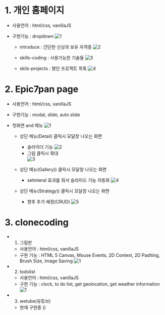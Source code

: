 # 1. 개인 홈페이지

- 사용언어 : html/css, vanillaJS
- 구현기능 : dropdown
  ![1](https://user-images.githubusercontent.com/73215507/119751455-2e0fd380-bed6-11eb-90d3-21874516d713.jpg)

  - introduce : 간단한 신상과 보유 자격증
    ![2](https://user-images.githubusercontent.com/73215507/119751457-2f410080-bed6-11eb-9c77-b373746a4d83.jpg)

  - skills-coding : 사용가능한 기술들
    ![3](https://user-images.githubusercontent.com/73215507/119751458-2f410080-bed6-11eb-86a6-156c7ba70fbf.jpg)

  - skils-projects : 했던 프로젝트 목록
    ![4](https://user-images.githubusercontent.com/73215507/119751459-2fd99700-bed6-11eb-9c9f-d38d367f2edb.jpg)

# 2. Epic7pan page

- 사용언어 : html/css, vanillaJS
- 구현기능 : modal, slide, auto slide
- 첫화면 and 메뉴
  ![1](https://user-images.githubusercontent.com/73215507/119752061-43393200-bed7-11eb-86b3-3e127a18f07c.jpg)

  - 상단 메뉴(Detail) 클릭시 모달창 나오는 화면
    - 슬라이더 기능
      ![2](https://user-images.githubusercontent.com/73215507/119752062-43d1c880-bed7-11eb-8937-03020d8a012c.jpg)
    - 그림 클릭시 확대  
      ![3](https://user-images.githubusercontent.com/73215507/119752064-446a5f00-bed7-11eb-86ca-c78475190eb1.jpg)
  - 상단 메뉴(Gallery)) 클릭시 모달창 나오는 화면

    - setinteral 효과를 줘서 슬라이드 기능 자동화
      ![4](https://user-images.githubusercontent.com/73215507/119752068-4502f580-bed7-11eb-851f-50fc804aa7ee.jpg)

  - 상단 메뉴(Strategy)) 클릭시 모달창 나오는 화면

    - 향후 추가 예정(CRUD)
      ![5](https://user-images.githubusercontent.com/73215507/119752058-42080500-bed7-11eb-8a70-e3dea8f1fd85.jpg)

# 3. clonecoding

- 1. 그림판

  - 사용언어 : html/css, vanillaJS
  - 구현 기능 : HTML 5 Canvas, Mouse Events, 2D Context,
    2D Paditing, Brush Size, Image Saving
    ![1](https://user-images.githubusercontent.com/73215507/119764289-15aab380-beec-11eb-8e05-9a773088af3f.jpg)

- 2. todolist

  - 사용언어 : html/css, vanillaJS
  - 구현 기능 : clock, to do list, get geolocation, get weather information
    ![1](https://user-images.githubusercontent.com/73215507/119764307-1cd1c180-beec-11eb-8b8d-8bf953f8800a.jpg)

- 3. wetube(유튜브)
  - 현재 구현중 ()
